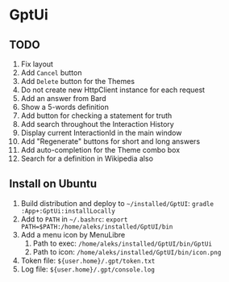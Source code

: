 # GptUi

## TODO

1. Fix layout
2. Add `Cancel` button
3. Add `Delete` button for the Themes
4. Do not create new HttpClient instance for each request
5. Add an answer from Bard
6. Show a 5-words definition
7. Add button for checking a statement for truth
8. Add search throughout the Interaction History
9. Display current InteractionId in the main window
10. Add "Regenerate" buttons for short and long answers
11. Add auto-completion for the Theme combo box
12. Search for a definition in Wikipedia also

## Install on Ubuntu

1. Build distribution and deploy to `~/installed/GptUI`: `gradle :App+:GptUi:installLocally`
2. Add to `PATH` in `~/.bashrc`: `export PATH=$PATH:/home/aleks/installed/GptUI/bin`
3. Add a menu icon by MenuLibre
    1. Path to exec: `/home/aleks/installed/GptUI/bin/GptUi`
    2. Path to icon: `/home/aleks/installed/GptUI/bin/icon.png`
4. Token file: `${user.home}/.gpt/token.txt`
5. Log file: `${user.home}/.gpt/console.log`
